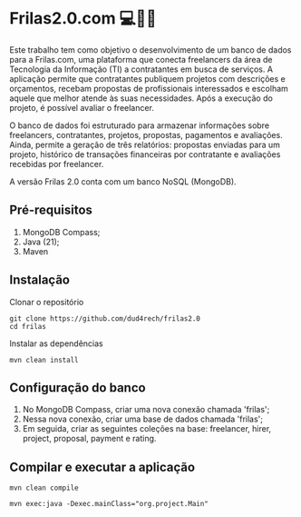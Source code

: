 # Frilas2.0.com 💻🤝💸

Este trabalho tem como objetivo o desenvolvimento de um banco de dados para a Frilas.com, uma plataforma que conecta freelancers da área de Tecnologia da Informação (TI) a contratantes em busca de serviços. A aplicação permite que contratantes publiquem projetos com descrições e orçamentos, recebam propostas de profissionais interessados e escolham aquele que melhor atende às suas necessidades. Após a execução do projeto, é possível avaliar o freelancer.

O banco de dados foi estruturado para armazenar informações sobre freelancers, contratantes, projetos, propostas, pagamentos e avaliações. Ainda, permite a geração de três relatórios: propostas enviadas para um projeto, histórico de transações financeiras por contratante e avaliações recebidas por freelancer.

A versão Frilas 2.0 conta com um banco NoSQL (MongoDB).

## Pré-requisitos

1. MongoDB Compass; 
2. Java (21);
3. Maven

## Instalação

Clonar o repositório
```
git clone https://github.com/dud4rech/frilas2.0
cd frilas
```
Instalar as dependências
```
mvn clean install
```

## Configuração do banco

1. No MongoDB Compass, criar uma nova conexão chamada 'frilas';
2. Nessa nova conexão, criar uma base de dados chamada 'frilas';
3. Em seguida, criar as seguintes coleções na base: freelancer, hirer, project, proposal, payment e rating.

## Compilar e executar a aplicação
```
mvn clean compile
```

```
mvn exec:java -Dexec.mainClass="org.project.Main"
```